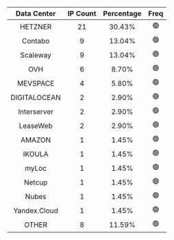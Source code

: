 | Data Center | IP Count | Percentage | Freq |
|:------------:|:--------:|:-----------:|:-----:|
| HETZNER | 21 | 30.43% | 🟢 |
| Contabo | 9 | 13.04% | 🟢 |
| Scaleway | 9 | 13.04% | 🟢 |
| OVH | 6 | 8.70% | 🟢 |
| MEVSPACE | 4 | 5.80% | 🟢 |
| DIGITALOCEAN | 2 | 2.90% | 🟢 |
| Interserver | 2 | 2.90% | 🟢 |
| LeaseWeb | 2 | 2.90% | 🟢 |
| AMAZON | 1 | 1.45% | 🟢 |
| IKOULA | 1 | 1.45% | 🟢 |
| myLoc | 1 | 1.45% | 🟢 |
| Netcup | 1 | 1.45% | 🟢 |
| Nubes | 1 | 1.45% | 🟢 |
| Yandex.Cloud | 1 | 1.45% | 🟢 |
| OTHER | 8 | 11.59% | 🟢 |